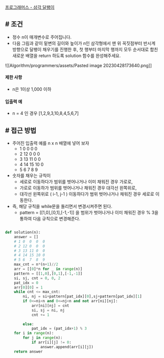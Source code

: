 
[프로그래머스 - 삼각 달팽이](https://school.programmers.co.kr/learn/courses/30/lessons/68645)



## # 조건

- 정수 n이 매개변수로 주어집니다. 
- 다음 그림과 같이 밑변의 길이와 높이가 n인 삼각형에서 맨 위 꼭짓점부터 반시계 방향으로 달팽이 채우기를 진행한 후, 첫 행부터 마지막 행까지 모두 순서대로 합친 새로운 배열을 return 하도록 solution 함수를 완성해주세요.

![[Algorithm/programmers/assets/Pasted image 20230428173640.png]]


#### 제한 사항
- n은 1이상 1,000 이하


#### 입출력 예
- n = 4 인 경우 [1,2,9,3,10,8,4,5,6,7]


## # 접근 방법

- 주어진 입출력 예를 n x n 배열에 넣어 보자
	- 1 0  0  0  0
	- 2 12 0  0  0
	- 3 13 11 0  0
	- 4 14 15 10 0
	- 5  6   7   8  9
- 숫자를 채우는 규칙이 
	- 세로로 이동하다가 범위를 벗어나거나 이미 채워진 경우 가로로,
	- 가로로 이동하가 범위를 벗어나거나 채워진 경우 대각선 왼쪽위로,
	- 대각선 왼쪽위로 ( i-1, j-1 ) 이동하다가 범위 벗어나거나 채워진 경우 세로로 이동한다.
- 즉, 해당 규칙을 while문을 돌리면서 변경시켜주면 된다.
	- pattern = [[1,0],[0,1],[-1,-1]] 을 범위가 벗어나거나 이미 채워진 경우 % 3을 통하여 다음 규칙으로 변경해준다.



```python

def solution(n):
    answer = []
    # 1 0  0  0  0
    # 2 12 0  0  0
    # 3 13 11 0  0
    # 4 14 15 10 0
    # 5 6  7  8  9
    max_cnt = n*(n+1)//2
    arr = [[0]*n for _ in range(n)]
    pattern = [[1,0],[0,1],[-1,-1]]
    si, sj, cnt = 0, 0, 2
    pat_idx = 0
    arr[0][0] = 1
    while cnt <= max_cnt:
        ni, nj = si+pattern[pat_idx][0],sj+pattern[pat_idx][1]
        if 0<=ni<n and 0<=nj<n and not arr[ni][nj]:
            arr[ni][nj] = cnt
            si, sj = ni, nj
            cnt += 1
            
        else:
            pat_idx = (pat_idx+1) % 3
    for i in range(n):
        for j in range(n):
            if arr[i][j] != 0:
                answer.append(arr[i][j])
    return answer
```